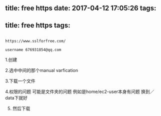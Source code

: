 title: free https
date: 2017-04-12 17:05:26
tags:
---
title: free https
tags:
---

```

https://www.sslforfree.com/

username 676931854@qq.com

```

1.创建

2.选中中间的那个manual varfication

3.下载一个文件

4.权限的问题 可能是文件夹的问题 例如是home/ec2-user本身有问题 换到／data下就好

5. 然后下载

